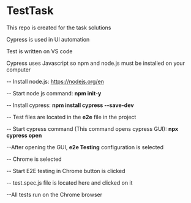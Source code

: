 # TestTask
This repo is created for the task solutions

Cypress is used in UI automation

Test is written on VS code

Cypress uses Javascript so npm and node.js must be installed on your computer

-- Install node.js: https://nodejs.org/en

-- Start node js command: **npm init-y**

-- Install cypress: **npm install cypress --save-dev**

-- Test files are located in the **e2e** file in the project

-- Start cypress command (This command opens cypress GUI): **npx cypress open**

--After opening the GUI, **e2e Testing** configuration is selected

-- Chrome is selected

-- Start E2E testing in Chrome button is clicked

-- test.spec.js file is located here and clicked on it

--All tests run on the Chrome browser
